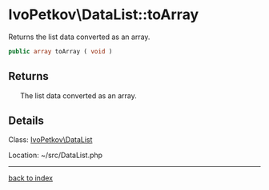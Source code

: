# IvoPetkov\DataList::toArray

Returns the list data converted as an array.

```php
public array toArray ( void )
```

## Returns

&nbsp;&nbsp;&nbsp;&nbsp;&nbsp;&nbsp;The list data converted as an array.

## Details

Class: [IvoPetkov\DataList](ivopetkov.datalist.class.md)

Location: ~/src/DataList.php

---

[back to index](index.md)


